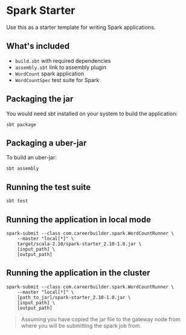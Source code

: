 # Spark Starter

Use this as a starter template for writing Spark applications.

## What's included

* `build.sbt` with required dependencies
* `assembly.sbt` link to assembly plugin
* `WordCount` spark application
* `WordCountSpec` test suite for Spark

## Packaging the jar

You would need sbt installed on your system to build the application:

```
sbt package
```

## Packaging a uber-jar

To build an uber-jar:

```
sbt assembly
```

## Running the test suite

```
sbt test
```

## Running the application in local mode

```
spark-submit --class com.careerbuilder.spark.WordCountRunner \
    --master "local[*]" \
    target/scala-2.10/spark-starter_2.10-1.0.jar \
    [input_path] \
    [output_path]
```

## Running the application in the cluster

```
spark-submit --class com.careerbuilder.spark.WordCountRunner \
    --master "local[*]" \
    [path_to_jar]/spark-starter_2.10-1.0.jar \
    [input_path] \
    [output_path]
```

> Assuming you have copied the jar file to the gateway node from where you will be submitting the spark job from.